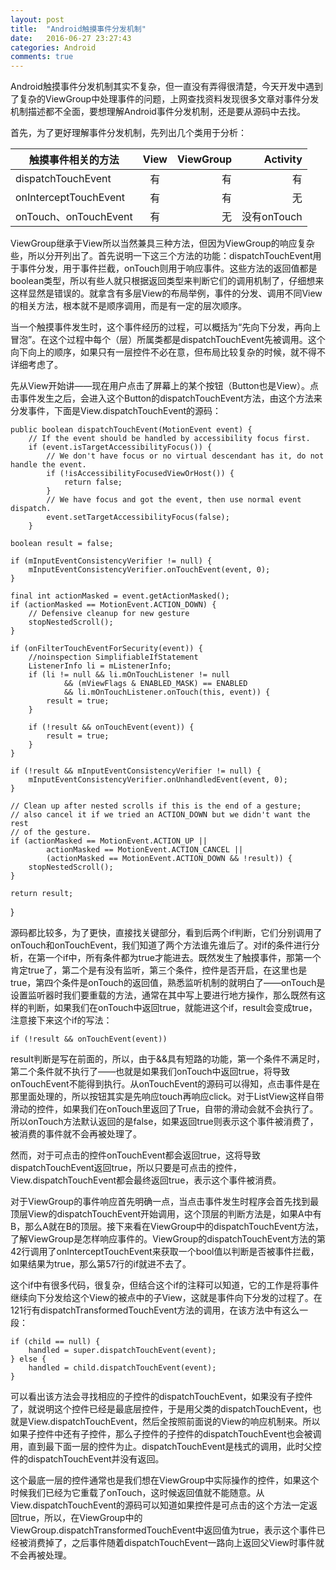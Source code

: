 ```yaml
---
layout: post
title:  "Android触摸事件分发机制"
date:   2016-06-27 23:27:43
categories: Android
comments: true
---
```


Android触摸事件分发机制其实不复杂，但一直没有弄得很清楚，今天开发中遇到了复杂的ViewGroup中处理事件的问题，上网查找资料发现很多文章对事件分发机制描述都不全面，要想理解Android事件分发机制，还是要从源码中去找。

首先，为了更好理解事件分发机制，先列出几个类用于分析：

| 触摸事件相关的方法       | View | ViewGroup | Activity  |
| -------------------------|:----:| ---------:| ---------:|
| dispatchTouchEvent       | 有   |  有       |有         |
| onInterceptTouchEvent    | 有   |  有       |无         |
| onTouch、onTouchEvent    | 有   |  无       |没有onTouch|

ViewGroup继承于View所以当然兼具三种方法，但因为ViewGroup的响应复杂些，所以分开列出了。首先说明一下这三个方法的功能：dispatchTouchEvent用于事件分发，用于事件拦截，onTouch则用于响应事件。这些方法的返回值都是boolean类型，所以有些人就只根据返回类型来判断它们的调用机制了，仔细想来这样显然是错误的。就拿含有多层View的布局举例，事件的分发、调用不同View的相关方法，根本就不是顺序调用，而是有一定的层次顺序。

当一个触摸事件发生时，这个事件经历的过程，可以概括为“先向下分发，再向上冒泡”。在这个过程中每个（层）所属类都是dispatchTouchEvent先被调用。这个向下向上的顺序，如果只有一层控件不必在意，但布局比较复杂的时候，就不得不详细考虑了。

先从View开始讲——现在用户点击了屏幕上的某个按钮（Button也是View）。点击事件发生之后，会进入这个Button的dispatchTouchEvent方法，由这个方法来分发事件，下面是View.dispatchTouchEvent的源码：


    public boolean dispatchTouchEvent(MotionEvent event) {
        // If the event should be handled by accessibility focus first.
        if (event.isTargetAccessibilityFocus()) {
            // We don't have focus or no virtual descendant has it, do not handle the event.
            if (!isAccessibilityFocusedViewOrHost()) {
                return false;
            }
            // We have focus and got the event, then use normal event dispatch.
            event.setTargetAccessibilityFocus(false);
        }

    boolean result = false;

    if (mInputEventConsistencyVerifier != null) {
        mInputEventConsistencyVerifier.onTouchEvent(event, 0);
    }

    final int actionMasked = event.getActionMasked();
    if (actionMasked == MotionEvent.ACTION_DOWN) {
        // Defensive cleanup for new gesture
        stopNestedScroll();
    }

    if (onFilterTouchEventForSecurity(event)) {
        //noinspection SimplifiableIfStatement
        ListenerInfo li = mListenerInfo;
        if (li != null && li.mOnTouchListener != null
                && (mViewFlags & ENABLED_MASK) == ENABLED
                && li.mOnTouchListener.onTouch(this, event)) {
            result = true;
        }

        if (!result && onTouchEvent(event)) {
            result = true;
        }
    }

    if (!result && mInputEventConsistencyVerifier != null) {
        mInputEventConsistencyVerifier.onUnhandledEvent(event, 0);
    }

    // Clean up after nested scrolls if this is the end of a gesture;
    // also cancel it if we tried an ACTION_DOWN but we didn't want the rest
    // of the gesture.
    if (actionMasked == MotionEvent.ACTION_UP ||
            actionMasked == MotionEvent.ACTION_CANCEL ||
            (actionMasked == MotionEvent.ACTION_DOWN && !result)) {
        stopNestedScroll();
    }

    return result;
}


源码都比较多，为了更快，直接找关键部分，看到后两个if判断，它们分别调用了onTouch和onTouchEvent，我们知道了两个方法谁先谁后了。对if的条件进行分析，在第一个if中，所有条件都为true才能进去。既然发生了触摸事件，那第一个肯定true了，第二个是有没有监听，第三个条件，控件是否开启，在这里也是true，第四个条件是onTouch的返回值，熟悉监听机制的就明白了——onTouch是设置监听器时我们要重载的方法，通常在其中写上要进行地方操作，那么既然有这样的判断，如果我们在onTouch中返回true，就能进这个if，result会变成true，注意接下来这个if的写法：

`if (!result && onTouchEvent(event))`

result判断是写在前面的，所以，由于&&具有短路的功能，第一个条件不满足时，第二个条件就不执行了——也就是如果我们onTouch中返回true，将导致onTouchEvent不能得到执行。从onTouchEvent的源码可以得知，点击事件是在那里面处理的，所以按钮其实是先响应touch再响应click。对于ListView这样自带滑动的控件，如果我们在onTouch里返回了True，自带的滑动会就不会执行了。所以onTouch方法默认返回的是false，如果返回true则表示这个事件被消费了，被消费的事件就不会再被处理了。

然而，对于可点击的控件onTouchEvent都会返回true，这将导致dispatchTouchEvent返回true，所以只要是可点击的控件，View.dispatchTouchEvent都会最终返回true，表示这个事件被消费。

对于ViewGroup的事件响应首先明确一点，当点击事件发生时程序会首先找到最顶层View的dispatchTouchEvent开始调用，这个顶层的判断方法是，如果A中有B，那么A就在B的顶层。接下来看在ViewGroup中的dispatchTouchEvent方法，了解ViewGroup是怎样响应事件的。ViewGroup的dispatchTouchEvent方法的第42行调用了onInterceptTouchEvent来获取一个bool值以判断是否被事件拦截，如果结果为true，那么第57行的if就进不去了。

这个if中有很多代码，很复杂，但结合这个if的注释可以知道，它的工作是将事件继续向下分发给这个View的被点中的子View，这就是事件向下分发的过程了。在121行有dispatchTransformedTouchEvent方法的调用，在该方法中有这么一段：


    if (child == null) {
        handled = super.dispatchTouchEvent(event);
    } else {
        handled = child.dispatchTouchEvent(event);
    }


可以看出该方法会寻找相应的子控件的dispatchTouchEvent，如果没有子控件了，就说明这个控件已经是最底层控件，于是用父类的dispatchTouchEvent，也就是View.dispatchTouchEvent，然后全按照前面说的View的响应机制来。所以如果子控件中还有子控件，那么子控件的子控件的dispatchTouchEvent也会被调用，直到最下面一层的控件为止。dispatchTouchEvent是栈式的调用，此时父控件的dispatchTouchEvent并没有返回。

这个最底一层的控件通常也是我们想在ViewGroup中实际操作的控件，如果这个时候我们已经为它重载了onTouch，这时候返回值就不能随意。从View.dispatchTouchEvent的源码可以知道如果控件是可点击的这个方法一定返回true，所以，在ViewGroup中的ViewGroup.dispatchTransformedTouchEvent中返回值为true，表示这个事件已经被消费掉了，之后事件随着dispatchTouchEvent一路向上返回父View时事件就不会再被处理。


